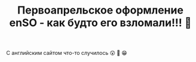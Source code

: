 ﻿---
title: "Первоапрельское оформление enSO - как будто его взломали!!! &#129325;"
se.owner.user_id: 282277
se.owner.display_name: "Эникейщик"
se.owner.link: "https://ru.meta.stackoverflow.com/users/282277/%d0%ad%d0%bd%d0%b8%d0%ba%d0%b5%d0%b9%d1%89%d0%b8%d0%ba"
se.link: "https://ru.meta.stackoverflow.com/questions/11942/%d0%9f%d0%b5%d1%80%d0%b2%d0%be%d0%b0%d0%bf%d1%80%d0%b5%d0%bb%d1%8c%d1%81%d0%ba%d0%be%d0%b5-%d0%be%d1%84%d0%be%d1%80%d0%bc%d0%bb%d0%b5%d0%bd%d0%b8%d0%b5-enso-%d0%ba%d0%b0%d0%ba-%d0%b1%d1%83%d0%b4%d1%82%d0%be-%d0%b5%d0%b3%d0%be-%d0%b2%d0%b7%d0%bb%d0%be%d0%bc%d0%b0%d0%bb%d0%b8"
se.question_id: 11942
se.post_type: question
---
<p>С английским сайтом что-то случилось 😲 🤪 😁</p>
